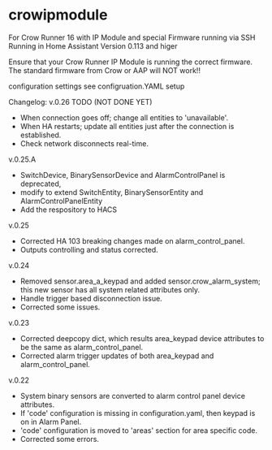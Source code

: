 # crowipmodule
For Crow Runner 16 with IP Module and special Firmware running via SSH
Running in Home Assistant Version 0.113 and higer

Ensure that your Crow Runner IP Module is running the correct firmware.
The standard firmware from Crow or AAP will NOT work!!


configuration settings see configruation.YAML setup

Changelog:
v.0.26 TODO (NOT DONE YET)
- When connection goes off; change all entities to 'unavailable'.
- When HA restarts; update all entities just after the connection is established.
- Check network disconnects real-time.

v.0.25.A
- SwitchDevice, BinarySensorDevice and AlarmControlPanel is deprecated, 
- modify to extend SwitchEntity, BinarySensorEntity and AlarmControlPanelEntity
- Add the respository to HACS

v.0.25
- Corrected HA 103 breaking changes made on alarm_control_panel.
- Outputs controlling and status corrected.

v.0.24
- Removed sensor.area_a_keypad and added sensor.crow_alarm_system; this new sensor has all system related attributes only.
- Handle trigger based disconnection issue.
- Corrected some issues.

v.0.23
- Corrected deepcopy dict, which results area_keypad device attributes to be the same as alarm_control_panel.
- Corrected alarm trigger updates of both area_keypad and alarm_control_panel.

v.0.22
- System binary sensors are converted to alarm control panel device attributes.
- If 'code' configuration is missing in configuration.yaml, then keypad is on in Alarm Panel.
- 'code' configuration is moved to 'areas' section for area specific code.
- Corrected some errors.









